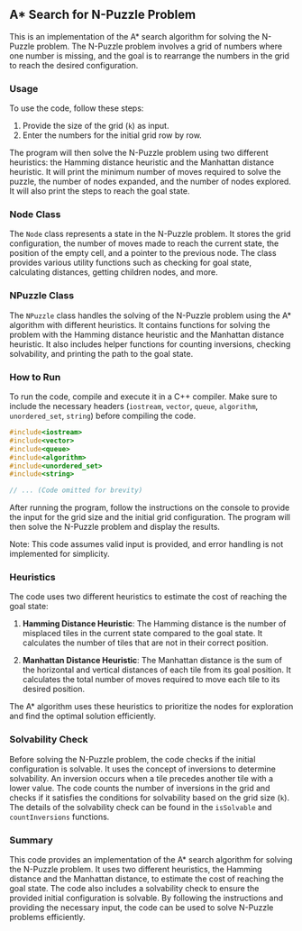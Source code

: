## A* Search for N-Puzzle Problem

This is an implementation of the A* search algorithm for solving the N-Puzzle problem. The N-Puzzle problem involves a grid of numbers where one number is missing, and the goal is to rearrange the numbers in the grid to reach the desired configuration.

### Usage

To use the code, follow these steps:

1. Provide the size of the grid (`k`) as input.
2. Enter the numbers for the initial grid row by row.

The program will then solve the N-Puzzle problem using two different heuristics: the Hamming distance heuristic and the Manhattan distance heuristic. It will print the minimum number of moves required to solve the puzzle, the number of nodes expanded, and the number of nodes explored. It will also print the steps to reach the goal state.

### Node Class

The `Node` class represents a state in the N-Puzzle problem. It stores the grid configuration, the number of moves made to reach the current state, the position of the empty cell, and a pointer to the previous node. The class provides various utility functions such as checking for goal state, calculating distances, getting children nodes, and more.

### NPuzzle Class

The `NPuzzle` class handles the solving of the N-Puzzle problem using the A* algorithm with different heuristics. It contains functions for solving the problem with the Hamming distance heuristic and the Manhattan distance heuristic. It also includes helper functions for counting inversions, checking solvability, and printing the path to the goal state.

### How to Run

To run the code, compile and execute it in a C++ compiler. Make sure to include the necessary headers (`iostream`, `vector`, `queue`, `algorithm`, `unordered_set`, `string`) before compiling the code.

```cpp
#include<iostream>
#include<vector>
#include<queue>
#include<algorithm>
#include<unordered_set>
#include<string>

// ... (Code omitted for brevity)
```

After running the program, follow the instructions on the console to provide the input for the grid size and the initial grid configuration. The program will then solve the N-Puzzle problem and display the results.

Note: This code assumes valid input is provided, and error handling is not implemented for simplicity.

### Heuristics

The code uses two different heuristics to estimate the cost of reaching the goal state:

1. **Hamming Distance Heuristic**: The Hamming distance is the number of misplaced tiles in the current state compared to the goal state. It calculates the number of tiles that are not in their correct position.

2. **Manhattan Distance Heuristic**: The Manhattan distance is the sum of the horizontal and vertical distances of each tile from its goal position. It calculates the total number of moves required to move each tile to its desired position.

The A* algorithm uses these heuristics to prioritize the nodes for exploration and find the optimal solution efficiently.

### Solvability Check

Before solving the N-Puzzle problem, the code checks if the initial configuration is solvable. It uses the concept of inversions to determine solvability. An inversion occurs when a tile precedes another tile with a lower value. The code counts the number of inversions in the grid and checks if it satisfies the conditions for solvability based on the grid size (`k`). The details of the solvability check can be found in the `isSolvable` and `countInversions` functions.

### Summary

This code provides an implementation of the A* search algorithm for solving the N-Puzzle problem. It uses two different heuristics, the Hamming distance and the Manhattan distance, to estimate the cost of reaching the goal state. The code also includes a solvability check to ensure the provided initial configuration is solvable. By following the instructions and providing the necessary input, the code can be used to solve N-Puzzle problems efficiently.

